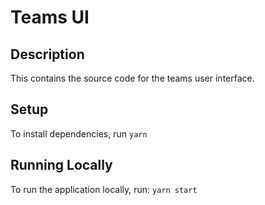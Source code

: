 # Teams UI

## Description

This contains the source code for the teams user interface.

## Setup

To install dependencies, run `yarn`

## Running Locally

To run the application locally, run: `yarn start`
